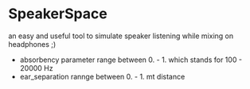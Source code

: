 # SpeakerSpace
an easy and useful tool to simulate speaker listening while mixing on headphones ;)
- absorbency parameter range between 0. - 1. which stands for 100 - 20000 Hz
- ear_separation rannge between 0. - 1. mt distance
